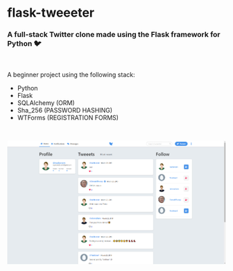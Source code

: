 # flask-tweeeter

### A full-stack Twitter clone made using the Flask framework for Python 🐦

<br/>

A beginner project using the following stack:
* Python
* Flask
* SQLAlchemy (ORM)
* Sha_256 (PASSWORD HASHING)
* WTForms (REGISTRATION FORMS)

<br/>

![image](screenshot.png)